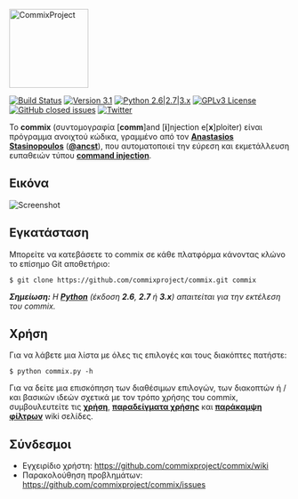 <p align="left">
  <img alt="CommixProject" src="https://camo.githubusercontent.com/41258687d868cf76951a37f6be7961c4c862dfb3/687474703a2f2f692e696d6775722e636f6d2f6c4b6762336c712e706e67" height="142" />
  <p align="left">
    <a href="https://api.travis-ci.org/commixproject/commix"><img alt="Build Status" src="https://api.travis-ci.org/commixproject/commix.svg?branch=master"></a>
    <a href="https://github.com/commixproject/commix/releases/tag/v3.1"><img alt="Version 3.1" src="https://img.shields.io/badge/version-3.1-green.svg"></a>
    <a href="http://www.python.org/download/"><img alt="Python 2.6|2.7|3.x" src="https://img.shields.io/badge/python-2.6|2.7|3.x-yellow.svg"></a>
    <a href="https://github.com/commixproject/commix/blob/master/LICENSE.txt"><img alt="GPLv3 License" src="https://img.shields.io/badge/license-GPLv3-red.svg"></a>
    <a href="https://github.com/commixproject/commix/issues?q=is%3Aissue+is%3Aclosed"><img alt="GitHub closed issues" src="https://img.shields.io/github/issues-closed-raw/commixproject/commix.svg?colorB=ff0000"></a>
    <a href="http://www.twitter.com/commixproject"><img alt="Twitter" src="https://img.shields.io/badge/twitter-@commixproject-blue.svg"></a>
  </p>
</p>

To **commix** (συντομογραφία [**comm**]and [**i**]njection e[**x**]ploiter) είναι πρόγραμμα ανοιχτού κώδικα, γραμμένο από τον **[Anastasios Stasinopoulos](https://github.com/stasinopoulos)** (**[@ancst](https://twitter.com/ancst)**), που αυτοματοποιεί την εύρεση και εκμετάλλευση ευπαθειών τύπου **[command injection](https://www.owasp.org/index.php/Command_Injection)**.

## Εικόνα

![Screenshot](https://commixproject.com/images/background.png)

## Εγκατάσταση

Μπορείτε να κατεβάσετε το commix σε κάθε πλατφόρμα κάνοντας κλώνο το επίσημο Git αποθετήριο:

    $ git clone https://github.com/commixproject/commix.git commix

*__Σημείωση:__ H **[Python](http://www.python.org/download/)** (έκδοση **2.6**, **2.7** ή **3.x**) απαιτείται για την εκτέλεση του commix.*


## Χρήση

Για να λάβετε μια λίστα με όλες τις επιλογές και τους διακόπτες πατήστε: 

    $ python commix.py -h

Για να δείτε μια επισκόπηση των διαθέσιμων επιλογών, των διακοπτών ή / και βασικών ιδεών σχετικά με τον τρόπο χρήσης του commix, συμβουλευτείτε τις **[χρήση](https://github.com/commixproject/commix/wiki/Usage)**, **[παραδείγματα χρήσης](https://github.com/commixproject/commix/wiki/Usage-Examples)** και **[παράκαμψη φίλτρων](https://github.com/commixproject/commix/wiki/Filters-Bypasses)** wiki σελίδες.


## Σύνδεσμοι

* Εγχειρίδιο χρήστη: https://github.com/commixproject/commix/wiki
* Παρακολούθηση προβλημάτων: https://github.com/commixproject/commix/issues

